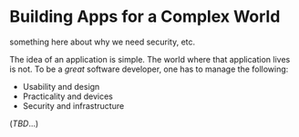 # Building Apps for a Complex World

something here about why we need security, etc.

The idea of an application is simple. The world where that application lives is not. To be a _great_ software developer, one has to manage the following: 

- Usability and design
- Practicality and devices
- Security and infrastructure

(*TBD*...)